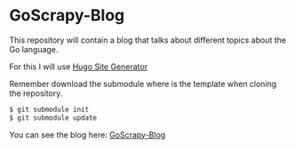 # GoScrapy-Blog
This repository will contain a blog that talks about different topics about the Go language.

For this I will use [Hugo Site Generator](https://github.com/gohugoio/hugo)

Remember download the submodule where is the template when cloning the repository.

```bash
$ git submodule init
$ git submodule update
```

You can see the blog here: [GoScrapy-Blog](https://jackgris.github.io/goscrapy-blog)
